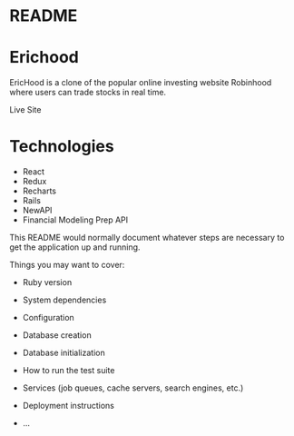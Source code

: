 # README

# Erichood
EricHood is a clone of the popular online investing website Robinhood where users can trade stocks in real time.

Live Site

# Technologies 
* React
* Redux
* Recharts
* Rails
* NewAPI
* Financial Modeling Prep API






This README would normally document whatever steps are necessary to get the
application up and running.

Things you may want to cover:

* Ruby version

* System dependencies

* Configuration

* Database creation

* Database initialization

* How to run the test suite

* Services (job queues, cache servers, search engines, etc.)

* Deployment instructions

* ...
